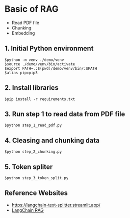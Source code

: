 # Basic of RAG
* Read PDF file
* Chunking
* Embedding


## 1. Initial Python environment
```
$python -m venv ./demo/venv
$source ./demo/venv/bin/activate
$export PATH=.:$(pwd)/demo/venv/bin/:$PATH
$alias pip=pip3
```

## 2. Install libraries
```
$pip install -r requirements.txt
```

## 3. Run step 1 to read data from PDF file
```
$python step_1_read_pdf.py
```

## 4. Cleasing and chunking data
```
$python step_2_chunking.py
```

## 5. Token spliter
``` 
$python step_3_token_split.py
```




## Reference Websites
* https://langchain-text-splitter.streamlit.app/
* [LangChain RAG](https://python.langchain.com/docs/tutorials/rag/)